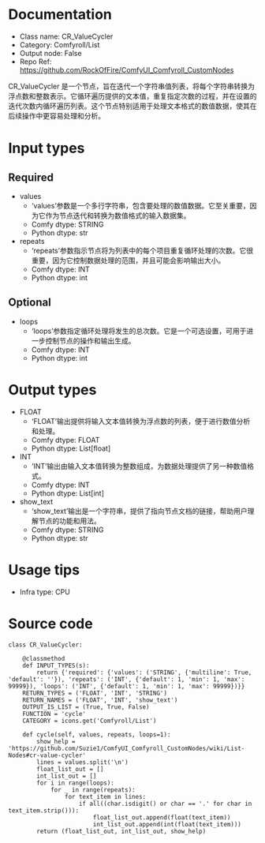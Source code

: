 # Documentation
- Class name: CR_ValueCycler
- Category: Comfyroll/List
- Output node: False
- Repo Ref: https://github.com/RockOfFire/ComfyUI_Comfyroll_CustomNodes

CR_ValueCycler 是一个节点，旨在迭代一个字符串值列表，将每个字符串转换为浮点数和整数表示。它循环遍历提供的文本值，重复指定次数的过程，并在设置的迭代次数内循环遍历列表。这个节点特别适用于处理文本格式的数值数据，使其在后续操作中更容易处理和分析。

# Input types
## Required
- values
    - ‘values’参数是一个多行字符串，包含要处理的数值数据。它至关重要，因为它作为节点迭代和转换为数值格式的输入数据集。
    - Comfy dtype: STRING
    - Python dtype: str
- repeats
    - ‘repeats’参数指示节点将为列表中的每个项目重复循环处理的次数。它很重要，因为它控制数据处理的范围，并且可能会影响输出大小。
    - Comfy dtype: INT
    - Python dtype: int
## Optional
- loops
    - ‘loops’参数指定循环处理将发生的总次数。它是一个可选设置，可用于进一步控制节点的操作和输出生成。
    - Comfy dtype: INT
    - Python dtype: int

# Output types
- FLOAT
    - ‘FLOAT’输出提供将输入文本值转换为浮点数的列表，便于进行数值分析和处理。
    - Comfy dtype: FLOAT
    - Python dtype: List[float]
- INT
    - ‘INT’输出由输入文本值转换为整数组成，为数据处理提供了另一种数值格式。
    - Comfy dtype: INT
    - Python dtype: List[int]
- show_text
    - ‘show_text’输出是一个字符串，提供了指向节点文档的链接，帮助用户理解节点的功能和用法。
    - Comfy dtype: STRING
    - Python dtype: str

# Usage tips
- Infra type: CPU

# Source code
```
class CR_ValueCycler:

    @classmethod
    def INPUT_TYPES(s):
        return {'required': {'values': ('STRING', {'multiline': True, 'default': ''}), 'repeats': ('INT', {'default': 1, 'min': 1, 'max': 99999}), 'loops': ('INT', {'default': 1, 'min': 1, 'max': 99999})}}
    RETURN_TYPES = ('FLOAT', 'INT', 'STRING')
    RETURN_NAMES = ('FLOAT', 'INT', 'show_text')
    OUTPUT_IS_LIST = (True, True, False)
    FUNCTION = 'cycle'
    CATEGORY = icons.get('Comfyroll/List')

    def cycle(self, values, repeats, loops=1):
        show_help = 'https://github.com/Suzie1/ComfyUI_Comfyroll_CustomNodes/wiki/List-Nodes#cr-value-cycler'
        lines = values.split('\n')
        float_list_out = []
        int_list_out = []
        for i in range(loops):
            for _ in range(repeats):
                for text_item in lines:
                    if all((char.isdigit() or char == '.' for char in text_item.strip())):
                        float_list_out.append(float(text_item))
                        int_list_out.append(int(float(text_item)))
        return (float_list_out, int_list_out, show_help)
```